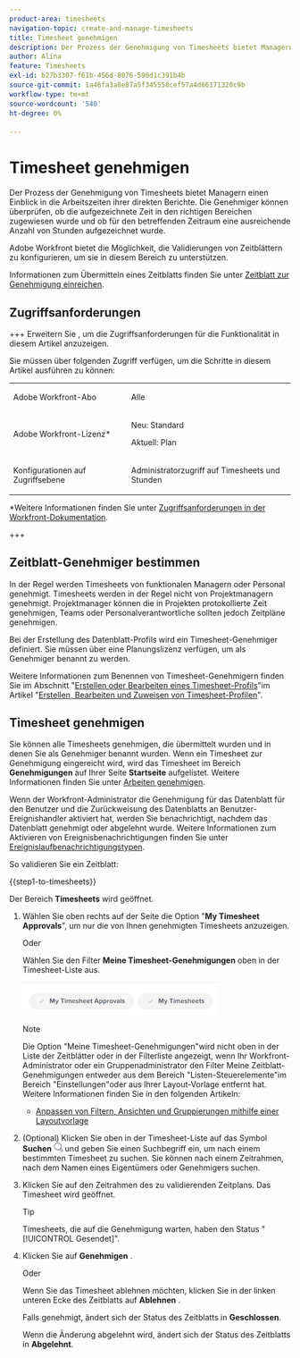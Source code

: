 ```yaml
---
product-area: timesheets
navigation-topic: create-and-manage-timesheets
title: Timesheet genehmigen
description: Der Prozess der Genehmigung von Timesheets bietet Managern einen Einblick in die Arbeitszeiten ihrer direkten Berichte. Die Genehmiger können überprüfen, ob die aufgezeichnete Zeit in den richtigen Bereichen zugewiesen wurde und ob für den betreffenden Zeitraum eine ausreichende Anzahl von Stunden aufgezeichnet wurde.
author: Alina
feature: Timesheets
exl-id: b27b3307-f61b-456d-8076-590d1c391b4b
source-git-commit: 1a46fa3a8e87a5f345558cef57a4d66171320c9b
workflow-type: tm+mt
source-wordcount: '540'
ht-degree: 0%

---
```


# Timesheet genehmigen

<!--Audited: 8/2024-->

Der Prozess der Genehmigung von Timesheets bietet Managern einen Einblick in die Arbeitszeiten ihrer direkten Berichte. Die Genehmiger können überprüfen, ob die aufgezeichnete Zeit in den richtigen Bereichen zugewiesen wurde und ob für den betreffenden Zeitraum eine ausreichende Anzahl von Stunden aufgezeichnet wurde.

Adobe Workfront bietet die Möglichkeit, die Validierungen von Zeitblättern zu konfigurieren, um sie in diesem Bereich zu unterstützen.

Informationen zum Übermitteln eines Zeitblatts finden Sie unter [Zeitblatt zur Genehmigung einreichen](../../timesheets/create-and-manage-timesheets/submit-timesheet-for-approval.md).

## Zugriffsanforderungen

+++ Erweitern Sie , um die Zugriffsanforderungen für die Funktionalität in diesem Artikel anzuzeigen.

Sie müssen über folgenden Zugriff verfügen, um die Schritte in diesem Artikel ausführen zu können:

<table style="table-layout:auto"> 
 <col> 
 </col> 
 <col> 
 </col> 
 <tbody> 
  <tr> 
   <td role="rowheader"><p>Adobe Workfront-Abo</p></td> 
   <td> <p>Alle</p> </td> 
  </tr> 
  <tr> 
   <td role="rowheader"><p>Adobe Workfront-Lizenz*</p></td> 
   <td> <p>Neu: Standard</p>
   <p>Aktuell: Plan </p> 
   <tr> 
   <td role="rowheader">Konfigurationen auf Zugriffsebene</td> 
   <td> <p>Administratorzugriff auf Timesheets und Stunden </p> </td> 
  </tr>

</td> 
  </tr> 
 </tbody> 
</table>

*Weitere Informationen finden Sie unter [Zugriffsanforderungen in der Workfront-Dokumentation](/help/quicksilver/administration-and-setup/add-users/access-levels-and-object-permissions/access-level-requirements-in-documentation.md).

+++

## Zeitblatt-Genehmiger bestimmen

In der Regel werden Timesheets von funktionalen Managern oder Personal genehmigt. Timesheets werden in der Regel nicht von Projektmanagern genehmigt. Projektmanager können die in Projekten protokollierte Zeit genehmigen, Teams oder Personalverantwortliche sollten jedoch Zeitpläne genehmigen.

Bei der Erstellung des Datenblatt-Profils wird ein Timesheet-Genehmiger definiert. Sie müssen über eine Planungslizenz verfügen, um als Genehmiger benannt zu werden.

Weitere Informationen zum Benennen von Timesheet-Genehmigern finden Sie im Abschnitt &quot;[Erstellen oder Bearbeiten eines Timesheet-Profils](../../timesheets/create-and-manage-timesheets/create-timesheet-profiles.md#create)&quot;im Artikel &quot;[Erstellen, Bearbeiten und Zuweisen von Timesheet-Profilen](../../timesheets/create-and-manage-timesheets/create-timesheet-profiles.md)&quot;.

## Timesheet genehmigen

Sie können alle Timesheets genehmigen, die übermittelt wurden und in denen Sie als Genehmiger benannt wurden. Wenn ein Timesheet zur Genehmigung eingereicht wird, wird das Timesheet im Bereich **Genehmigungen** auf Ihrer Seite **Startseite** aufgelistet. Weitere Informationen finden Sie unter [Arbeiten genehmigen](../../review-and-approve-work/manage-approvals/approving-work.md).

Wenn der Workfront-Administrator die Genehmigung für das Datenblatt für den Benutzer und die Zurückweisung des Datenblatts an Benutzer-Ereignishandler aktiviert hat, werden Sie benachrichtigt, nachdem das Datenblatt genehmigt oder abgelehnt wurde. Weitere Informationen zum Aktivieren von Ereignisbenachrichtigungen finden Sie unter [Ereignislaufbenachrichtigungstypen](../../administration-and-setup/manage-workfront/emails/event-notifications-available-in-wf.md).

So validieren Sie ein Zeitblatt:

{{step1-to-timesheets}}

Der Bereich **Timesheets** wird geöffnet.

1. Wählen Sie oben rechts auf der Seite die Option &quot;**My Timesheet Approvals**&quot;, um nur die von Ihnen genehmigten Timesheets anzuzeigen.

   Oder

   Wählen Sie den Filter **Meine Timesheet-Genehmigungen** oben in der Timesheet-Liste aus.

   ![](assets/my-timesheet-approvals-my-timesheets-pills-on-timesheets-list-nwe-350x58.png)

   >[!NOTE]
   >
   >Die Option &quot;Meine Timesheet-Genehmigungen&quot;wird nicht oben in der Liste der Zeitblätter oder in der Filterliste angezeigt, wenn Ihr Workfront-Administrator oder ein Gruppenadministrator den Filter Meine Zeitblatt-Genehmigungen entweder aus dem Bereich &quot;Listen-Steuerelemente&quot;im Bereich &quot;Einstellungen&quot;oder aus Ihrer Layout-Vorlage entfernt hat. Weitere Informationen finden Sie in den folgenden Artikeln:
   >
   >   
   >   
   >   * [Anpassen von Filtern, Ansichten und Gruppierungen mithilfe einer Layoutvorlage](../../administration-and-setup/customize-workfront/use-layout-templates/customize-fvg-list-controls-layout-template.md)
   >   
   >

1. (Optional) Klicken Sie oben in der Timesheet-Liste auf das Symbol **Suchen** ![](assets/search-icon.png) und geben Sie einen Suchbegriff ein, um nach einem bestimmten Timesheet zu suchen. Sie können nach einem Zeitrahmen, nach dem Namen eines Eigentümers oder Genehmigers suchen.
1. Klicken Sie auf den Zeitrahmen des zu validierenden Zeitplans. Das Timesheet wird geöffnet.

   >[!TIP]
   >
   >Timesheets, die auf die Genehmigung warten, haben den Status &quot;[!UICONTROL Gesendet]&quot;.


1. Klicken Sie auf **Genehmigen** .

   Oder

   Wenn Sie das Timesheet ablehnen möchten, klicken Sie in der linken unteren Ecke des Zeitblatts auf **Ablehnen** .

   Falls genehmigt, ändert sich der Status des Zeitblatts in **Geschlossen**.

   Wenn die Änderung abgelehnt wird, ändert sich der Status des Zeitblatts in **Abgelehnt**.
